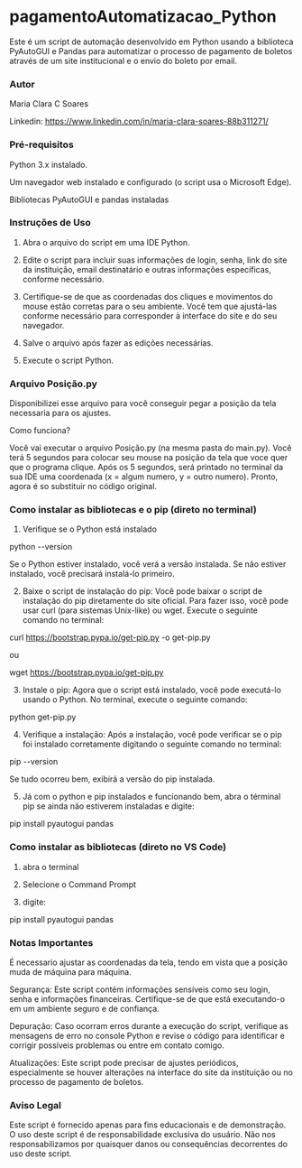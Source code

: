 # pagamentoAutomatizacao_Python

Este é um script de automação desenvolvido em Python usando a biblioteca PyAutoGUI e Pandas para automatizar o processo de pagamento de boletos através de um site institucional e o envio do boleto por email.

### Autor

Maria Clara C Soares

Linkedin: https://www.linkedin.com/in/maria-clara-soares-88b311271/

### Pré-requisitos

Python 3.x instalado.

Um navegador web instalado e configurado (o script usa o Microsoft Edge).

Bibliotecas PyAutoGUI e pandas instaladas

### Instruções de Uso

1. Abra o arquivo do script em uma IDE Python.

2. Edite o script para incluir suas informações de login, senha, link do site da instituição, email destinatário e outras informações específicas, conforme necessário.

3. Certifique-se de que as coordenadas dos cliques e movimentos do mouse estão corretas para o seu ambiente. Você tem que ajustá-las conforme necessário para corresponder à interface do site e do seu navegador.

4. Salve o arquivo após fazer as edições necessárias.

5. Execute o script Python.

### Arquivo Posição.py

Disponibilizei esse arquivo para você conseguir pegar a posição da tela necessaria para os ajustes.

Como funciona?

Você vai executar o arquivo Posição.py (na mesma pasta do main.py). Você terá 5 segundos para colocar seu mouse na posição da tela que voce quer que o programa clique. Após os 5 segundos, será printado no terminal da sua IDE uma coordenada (x = algum numero, y = outro numero). Pronto, agora é so substituir no código original.

### Como instalar as bibliotecas e o pip (direto no terminal)

1. Verifique se o Python está instalado

  python --version

  Se o Python estiver instalado, você verá a versão instalada. Se não estiver instalado, você precisará instalá-lo primeiro.

2. Baixe o script de instalação do pip: Você pode baixar o script de instalação do pip diretamente do site oficial. Para fazer isso, você pode usar curl (para sistemas Unix-like) ou wget. Execute o seguinte comando no terminal:

curl https://bootstrap.pypa.io/get-pip.py -o get-pip.py

ou

wget https://bootstrap.pypa.io/get-pip.py

3. Instale o pip: Agora que o script está instalado, você pode executá-lo usando o Python. No terminal, execute o seguinte comando:

python get-pip.py

4. Verifique a instalação: Após a instalação, você pode verificar se o pip foi instalado corretamente digitando o seguinte comando no terminal:

pip --version

Se tudo ocorreu bem, exibirá a versão do pip instalada.

5. Já com o python e pip instalados e funcionando bem, abra o términal pip se ainda não estiverem instaladas e digite:

pip install pyautogui pandas

### Como instalar as bibliotecas (direto no VS Code)

1. abra o terminal

2. Selecione o Command Prompt

3. digite:

pip install pyautogui pandas

### Notas Importantes

É necessario ajustar as coordenadas da tela, tendo em vista que a posição muda de máquina para máquina.

Segurança: Este script contém informações sensíveis como seu login, senha e informações financeiras. Certifique-se de que está executando-o em um ambiente seguro e de confiança.

Depuração: Caso ocorram erros durante a execução do script, verifique as mensagens de erro no console Python e revise o código para identificar e corrigir possíveis problemas ou entre em contato comigo.

Atualizações: Este script pode precisar de ajustes periódicos, especialmente se houver alterações na interface do site da instituição ou no processo de pagamento de boletos.

### Aviso Legal

Este script é fornecido apenas para fins educacionais e de demonstração. O uso deste script é de responsabilidade exclusiva do usuário. Não nos responsabilizamos por quaisquer danos ou consequências decorrentes do uso deste script.
